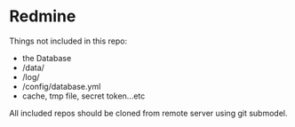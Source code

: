 # Redmine

Things not included in this repo: 
- the Database
- /data/
- /log/
- /config/database.yml
- cache, tmp file, secret token...etc

All included repos should be cloned from remote server using git submodel.

